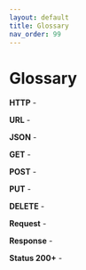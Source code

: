 ```yaml
---
layout: default
title: Glossary
nav_order: 99
---
```


# Glossary

**HTTP** -

**URL** -

**JSON** -

**GET** -

**POST** -

**PUT** -

**DELETE** -

**Request** -

**Response** -

**Status 200+** -


